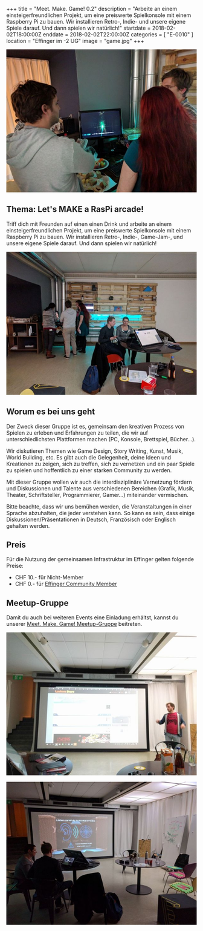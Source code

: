 +++
title = "Meet. Make. Game! 0.2"
description = "Arbeite an einem einsteigerfreundlichen Projekt, um eine preiswerte Spielkonsole mit einem Raspberry Pi zu bauen. Wir installieren Retro-, Indie- und unsere eigene Spiele darauf. Und dann spielen wir natürlich!"
startdate = 2018-02-02T18:00:00Z
enddate = 2018-02-02T22:00:00Z
categories = [ "E-0010" ]
location = "Effinger im -2 UG"
image = "game.jpg"
+++

![Game](game.jpg)

## Thema: Let's MAKE a RasPi arcade!

Triff dich mit Freunden auf einen einen Drink und arbeite an einem einsteigerfreundlichen Projekt, um eine preiswerte Spielkonsole mit einem Raspberry Pi zu bauen. Wir installieren Retro-, Indie-, Game-Jam-, und unsere eigene Spiele darauf. Und dann spielen wir natürlich!

![Game](game-3.jpg)

## Worum es bei uns geht

Der Zweck dieser Gruppe ist es, gemeinsam den kreativen Prozess von Spielen zu erleben und Erfahrungen zu teilen, die wir auf unterschiedlichsten Plattformen machen (PC, Konsole, Brettspiel, Bücher...).

Wir diskutieren Themen wie Game Design, Story Writing, Kunst, Musik, World Building, etc. Es gibt auch die Gelegenheit, deine Ideen und Kreationen zu zeigen, sich zu treffen, sich zu vernetzen und ein paar Spiele zu spielen und hoffentlich zu einer starken Community zu werden.

Mit dieser Gruppe wollen wir auch die interdisziplinäre Vernetzung fördern und Diskussionen und Talente aus verschiedenen Bereichen (Grafik, Musik, Theater, Schriftsteller, Programmierer, Gamer...) miteinander vermischen.

Bitte beachte, dass wir uns bemühen werden, die Veranstaltungen in einer Sprache abzuhalten, die jeder verstehen kann. So kann es sein, dass einige Diskussionen/Präsentationen in Deutsch, Französisch oder Englisch gehalten werden.


## Preis

Für die Nutzung der gemeinsamen Infrastruktur im Effinger gelten folgende Preise:

* CHF 10.- für Nicht-Member
* CHF 0.- für [Effinger Community Member](/community/member-werden/)


## Meetup-Gruppe

Damit du auch bei weiteren Events eine Einladung erhältst, kannst du unserer [Meet. Make. Game! Meetup-Gruppe](https://www.meetup.com/de-DE/Meet-Make-Game/) beitreten.


![Game](game-2.jpg)

![Game](game-4.jpg)
